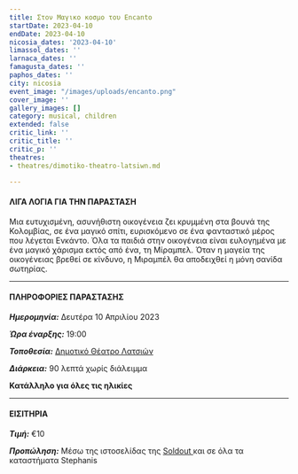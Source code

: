 ```yaml
---
title: Στον Μαγικo κoσμο του Encanto
startDate: 2023-04-10
endDate: 2023-04-10
nicosia_dates: '2023-04-10'
limassol_dates: ''
larnaca_dates: ''
famagusta_dates: ''
paphos_dates: ''
city: nicosia
event_image: "/images/uploads/encanto.png"
cover_image: ''
gallery_images: []
category: musical, children
extended: false
critic_link: ''
critic_title: ''
critic_p: ''
theatres:
- theatres/dimotiko-theatro-latsiwn.md

---
```

#### ΛΙΓΑ ΛΟΓΙΑ ΓΙΑ ΤΗΝ ΠΑΡΑΣΤΑΣΗ

Μια ευτυχισμένη, ασυνήθιστη οικογένεια ζει κρυμμένη στα βουνά της Κολομβίας, σε ένα μαγικό σπίτι, ευρισκόμενο σε ένα φανταστικό μέρος που λέγεται Ενκάντο. Όλα τα παιδιά στην οικογένεια είναι ευλογημένα με ένα μαγικό χάρισμα εκτός από ένα, τη Μίραμπελ. Όταν η μαγεία της οικογένειας βρεθεί σε κίνδυνο, η Μιραμπέλ θα αποδειχθεί η μόνη σανίδα σωτηρίας.

***

#### ΠΛΗΡΟΦΟΡΙΕΣ ΠΑΡΑΣΤΑΣΗΣ

**_Ημερομηνία:_** Δευτέρα 10 Απριλίου 2023

**_Ώρα έναρξης:_** 19:00

**_Τοποθεσία:_** [Δημοτικό Θέατρο Λατσιών](?#map)

**_Διάρκεια:_** 90 λεπτά χωρίς διάλειμμα 

**Κατάλληλο για όλες τις ηλικίες**

***

#### ΕΙΣΙΤΗΡΙΑ

**_Τιμή:_** €10

**_Προπώληση:_** Μέσω της ιστοσελίδας της [Soldout ](https://www.soldoutticketbox.com/ston-magiko-kosmo-tou-encanto-apr-2013/?lang=el)και σε όλα τα καταστήματα Stephanis